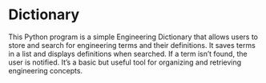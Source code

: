# Dictionary
This Python program is a simple Engineering Dictionary that allows users to store and search for engineering terms and their definitions. It saves terms in a list and displays definitions when searched. If a term isn’t found, the user is notified. It’s a basic but useful tool for organizing and retrieving engineering concepts.
